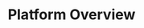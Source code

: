 ---
title: Platform Overview
description: An overview on the Harness platform architecture
sidebar_position: 1
---